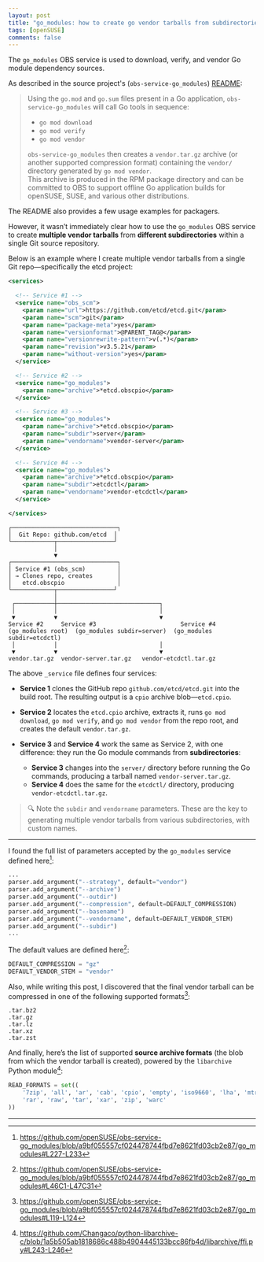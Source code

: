 ```yaml
---
layout: post
title: "go_modules: how to create go vendor tarballs from subdirectories"
tags: [openSUSE]
comments: false
---
```


The `go_modules` OBS service is used to download, verify, and vendor Go module dependency sources.

As described in the source project's (`obs-service-go_modules`) [README](https://github.com/openSUSE/obs-service-go_modules/blob/a9bf055557cf024478744fbd7e8621fd03cb2e87/README.md?plain=1#L20-L46):

> Using the `go.mod` and `go.sum` files present in a Go application, `obs-service-go_modules` will call Go tools in sequence:
>
> - `go mod download`
> - `go mod verify`
> - `go mod vendor`
>
> `obs-service-go_modules` then creates a `vendor.tar.gz` archive (or another supported compression format) containing the `vendor/` directory generated by `go mod vendor`.  
> This archive is produced in the RPM package directory and can be committed to OBS to support offline Go application builds for openSUSE, SUSE, and various other distributions.

The README also provides a few usage examples for packagers.

However, it wasn’t immediately clear how to use the `go_modules` OBS service to create **multiple vendor tarballs** from **different subdirectories** within a single Git source repository.

Below is an example where I create multiple vendor tarballs from a single Git repo—specifically the etcd project:

```xml
<services>

  <!-- Service #1 -->
  <service name="obs_scm">
    <param name="url">https://github.com/etcd/etcd.git</param>
    <param name="scm">git</param>
    <param name="package-meta">yes</param>
    <param name="versionformat">@PARENT_TAG@</param>
    <param name="versionrewrite-pattern">v(.*)</param>
    <param name="revision">v3.5.21</param>
    <param name="without-version">yes</param>
  </service>

  <!-- Service #2 -->
  <service name="go_modules">
    <param name="archive">*etcd.obscpio</param>
  </service>

  <!-- Service #3 -->
  <service name="go_modules">
    <param name="archive">*etcd.obscpio</param>
    <param name="subdir">server</param>
    <param name="vendorname">vendor-server</param>
  </service>

  <!-- Service #4 -->
  <service name="go_modules">
    <param name="archive">*etcd.obscpio</param>
    <param name="subdir">etcdctl</param>
    <param name="vendorname">vendor-etcdctl</param>
  </service>

</services>
```

```
┌──────────────────────────────┐
│  Git Repo: github.com/etcd  │
└────────────┬────────────────┘
             │
             ▼
┌──────────────────────────────┐
│ Service #1 (obs_scm)         │
│ → Clones repo, creates       │
│   etcd.obscpio               │
└────────────┬────────────────┘
             │
 ┌───────────┼─────────────────────────────┐
 │           │                             │
 ▼           ▼                             ▼
Service #2     Service #3                        Service #4
(go_modules root)  (go_modules subdir=server)  (go_modules subdir=etcdctl)
 │           │                             │
 ▼           ▼                             ▼
vendor.tar.gz  vendor-server.tar.gz   vendor-etcdctl.tar.gz
```



The above `_service` file defines four services:

- **Service 1** clones the GitHub repo `github.com/etcd/etcd.git` into the build root. The resulting output is a `cpio` archive blob—`etcd.cpio`.

- **Service 2** locates the `etcd.cpio` archive, extracts it, runs `go mod download`, `go mod verify`, and `go mod vendor` from the repo root, and creates the default `vendor.tar.gz`.

- **Service 3** and **Service 4** work the same as Service 2, with one difference: they run the Go module commands from **subdirectories**:
  - **Service 3** changes into the `server/` directory before running the Go commands, producing a tarball named `vendor-server.tar.gz`.
  - **Service 4** does the same for the `etcdctl/` directory, producing `vendor-etcdctl.tar.gz`.

> 🔍 Note the `subdir` and `vendorname` parameters. These are the key to generating multiple vendor tarballs from various subdirectories, with custom names.

---

I found the full list of parameters accepted by the `go_modules` service defined here[^1]:

```python
...
parser.add_argument("--strategy", default="vendor")
parser.add_argument("--archive")
parser.add_argument("--outdir")
parser.add_argument("--compression", default=DEFAULT_COMPRESSION)
parser.add_argument("--basename")
parser.add_argument("--vendorname", default=DEFAULT_VENDOR_STEM)
parser.add_argument("--subdir")
...
```

The default values are defined here[^2]:

```python
DEFAULT_COMPRESSION = "gz"
DEFAULT_VENDOR_STEM = "vendor"
```

Also, while writing this post, I discovered that the final vendor tarball can be compressed in one of the following supported formats[^3]:

```
.tar.bz2
.tar.gz
.tar.lz
.tar.xz
.tar.zst
```

And finally, here’s the list of supported **source archive formats** (the blob from which the vendor tarball is created), powered by the `libarchive` Python module[^4]:

```python
READ_FORMATS = set((
    '7zip', 'all', 'ar', 'cab', 'cpio', 'empty', 'iso9660', 'lha', 'mtree',
    'rar', 'raw', 'tar', 'xar', 'zip', 'warc'
))
```

---

[^1]: https://github.com/openSUSE/obs-service-go_modules/blob/a9bf055557cf024478744fbd7e8621fd03cb2e87/go_modules#L227-L233  
[^2]: https://github.com/openSUSE/obs-service-go_modules/blob/a9bf055557cf024478744fbd7e8621fd03cb2e87/go_modules#L46C1-L47C31  
[^3]: https://github.com/openSUSE/obs-service-go_modules/blob/a9bf055557cf024478744fbd7e8621fd03cb2e87/go_modules#L119-L124  
[^4]: https://github.com/Changaco/python-libarchive-c/blob/1a5b505ab1818686c488b4904445133bcc86fb4d/libarchive/ffi.py#L243-L246

